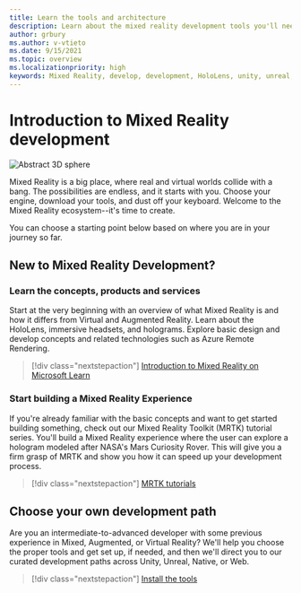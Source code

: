 ```yaml
---
title: Learn the tools and architecture
description: Learn about the mixed reality development tools you'll need to get started making apps for HoloLens and immersive headsets.
author: grbury
ms.author: v-vtieto
ms.date: 9/15/2021
ms.topic: overview
ms.localizationpriority: high
keywords: Mixed Reality, develop, development, HoloLens, unity, unreal, directx, mixed reality headset, windows mixed reality headset, virtual reality headset, what is virtual reality, what is augmented reality, virtual reality development, augmented reality development
---
```


# Introduction to Mixed Reality development

![Abstract 3D sphere](images/development-hero-image.png)

Mixed Reality is a big place, where real and virtual worlds collide with a bang. The possibilities are endless, and it starts with you. Choose your engine, download your tools, and dust off your keyboard. Welcome to the Mixed Reality ecosystem--it's time to create.

You can choose a starting point below based  on where you are in your journey so far.

## New to Mixed Reality Development?

### Learn the concepts, products and services

Start at the very beginning with an overview of what Mixed Reality is and how it differs from Virtual and Augmented Reality. Learn about the HoloLens, immersive headsets, and holograms. Explore basic design and develop concepts and related technologies such as Azure Remote Rendering.

> [!div class="nextstepaction"]
> [Introduction to Mixed Reality on Microsoft Learn](/learn/modules/intro-to-mixed-reality)

### Start building a Mixed Reality Experience

If you're already familiar with the basic concepts and want to get started building something, check out our Mixed Reality Toolkit (MRTK) tutorial series. You'll build a Mixed Reality experience where the user can explore a hologram modeled after NASA's Mars Curiosity Rover. This will give you a firm grasp of MRTK and show you how it can speed up your development process.

> [!div class="nextstepaction"]
> [MRTK tutorials](unity/tutorials/mr-learning-base-01.md)

## Choose your own development path
Are you an intermediate-to-advanced developer with some previous experience in Mixed, Augmented, or Virtual Reality? We'll help you choose the proper tools and get set up, if needed, and then we'll direct you to our curated development paths across Unity, Unreal, Native, or Web.

> [!div class="nextstepaction"]
> [Install the tools](install-the-tools.md)


